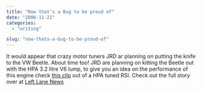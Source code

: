 ```yaml
---
title: "Now that's a Bug to be proud of"
date: "2006-11-21"
categories: 
  - "writing"

slug: "now-thats-a-bug-to-be-proud-of"
---
```


It would appear that crazy motor tuners JRD ar planning on putting the knife to the VW Beetle. About time too! JRD are planning on kitting the Beetle out with the HPA 3.2 litre V6 lump, to give you an idea on the performance of this engine check [this clip](http://youtube.com/watch?v=WiVr1APDj84) out of a HPA tuned RSI. Check out the full story over at [Left Lane News](http://www.leftlanenews.com/2006/11/20/tuner-plans-385-horsepower-beetle/)
